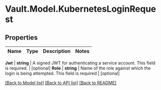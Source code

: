 # Vault.Model.KubernetesLoginRequest

## Properties

Name | Type | Description | Notes
------------ | ------------- | ------------- | -------------

**Jwt** | **string** | A signed JWT for authenticating a service account. This field is required. | [optional] **Role** | **string** | Name of the role against which the login is being attempted. This field is required | [optional] 

[[Back to Model list]](../README.md#documentation-for-models) [[Back to API list]](../README.md#documentation-for-api-endpoints) [[Back to README]](../README.md)

